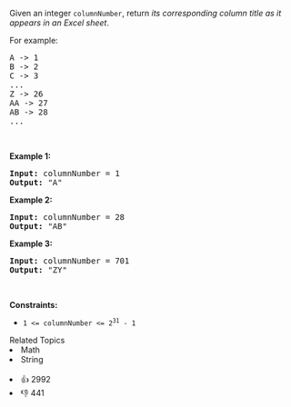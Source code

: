 <p>Given an integer <code>columnNumber</code>, return <em>its corresponding column title as it appears in an Excel sheet</em>.</p>

<p>For example:</p>

<pre>
A -&gt; 1
B -&gt; 2
C -&gt; 3
...
Z -&gt; 26
AA -&gt; 27
AB -&gt; 28 
...
</pre>

<p>&nbsp;</p> 
<p><strong>Example 1:</strong></p>

<pre>
<strong>Input:</strong> columnNumber = 1
<strong>Output:</strong> "A"
</pre>

<p><strong>Example 2:</strong></p>

<pre>
<strong>Input:</strong> columnNumber = 28
<strong>Output:</strong> "AB"
</pre>

<p><strong>Example 3:</strong></p>

<pre>
<strong>Input:</strong> columnNumber = 701
<strong>Output:</strong> "ZY"
</pre>

<p>&nbsp;</p> 
<p><strong>Constraints:</strong></p>

<ul> 
 <li><code>1 &lt;= columnNumber &lt;= 2<sup>31</sup> - 1</code></li> 
</ul>

<div><div>Related Topics</div><div><li>Math</li><li>String</li></div></div><br><div><li>👍 2992</li><li>👎 441</li></div>